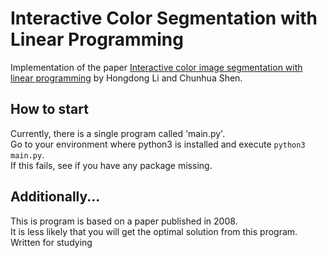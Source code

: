# Interactive Color Segmentation with Linear Programming
Implementation of the paper [Interactive color image segmentation with linear programming](https://link.springer.com/article/10.1007/s00138-008-0171-x) by Hongdong Li and Chunhua Shen.  

## How to start
Currently, there is a single program called 'main.py'.<br>
Go to your environment where python3 is installed and execute `python3 main.py`.<br>
If this fails, see if you have any package missing.<br>

## Additionally...
This is program is based on a paper published in 2008. <br>
It is less likely that you will get the optimal solution from this program. <br>
Written for studying
